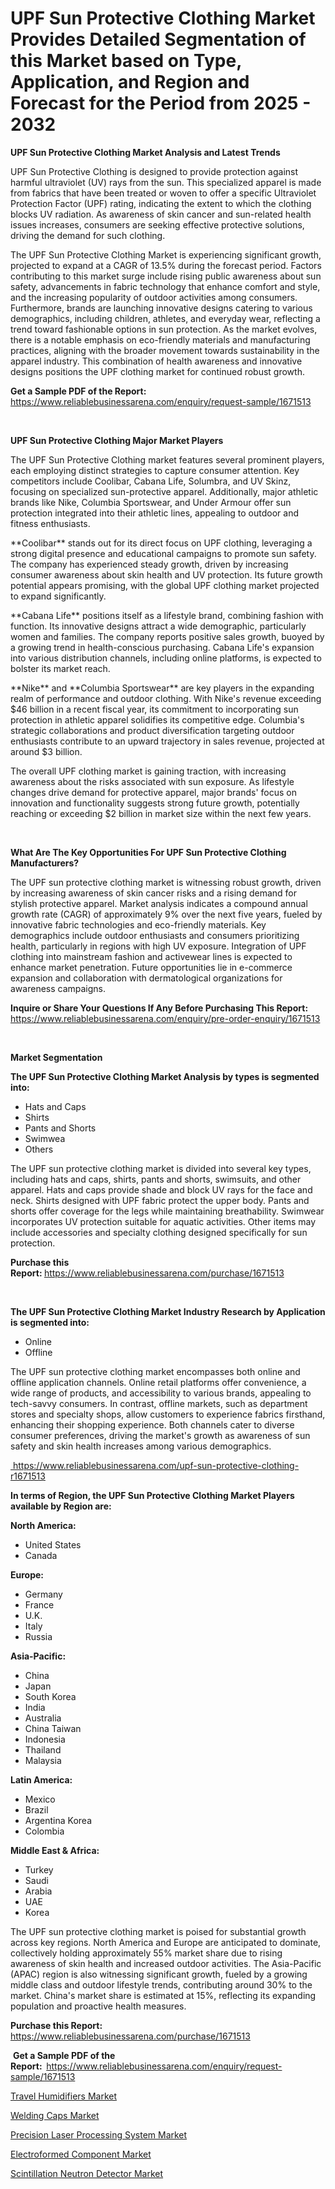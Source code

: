 <p><h1>UPF Sun Protective Clothing Market Provides Detailed Segmentation of this Market based on Type, Application, and Region and Forecast for the Period from 2025 - 2032</h1></p><p><strong>UPF Sun Protective Clothing Market Analysis and Latest Trends</strong></p>
<p><p>UPF Sun Protective Clothing is designed to provide protection against harmful ultraviolet (UV) rays from the sun. This specialized apparel is made from fabrics that have been treated or woven to offer a specific Ultraviolet Protection Factor (UPF) rating, indicating the extent to which the clothing blocks UV radiation. As awareness of skin cancer and sun-related health issues increases, consumers are seeking effective protective solutions, driving the demand for such clothing.</p><p>The UPF Sun Protective Clothing Market is experiencing significant growth, projected to expand at a CAGR of 13.5% during the forecast period. Factors contributing to this market surge include rising public awareness about sun safety, advancements in fabric technology that enhance comfort and style, and the increasing popularity of outdoor activities among consumers. Furthermore, brands are launching innovative designs catering to various demographics, including children, athletes, and everyday wear, reflecting a trend toward fashionable options in sun protection. As the market evolves, there is a notable emphasis on eco-friendly materials and manufacturing practices, aligning with the broader movement towards sustainability in the apparel industry. This combination of health awareness and innovative designs positions the UPF clothing market for continued robust growth.</p></p>
<p><strong>Get a Sample PDF of the Report:&nbsp;</strong> <a href="https://www.reliablebusinessarena.com/enquiry/request-sample/1671513?utm_campaign=2195&utm_medium=2&utm_source=Github&utm_content=ia&utm_term=04042025&utm_id=upf-sun-protective-clothing">https://www.reliablebusinessarena.com/enquiry/request-sample/1671513</a></p>
<p>&nbsp;</p>
<p><strong>UPF Sun Protective Clothing Major Market Players</strong></p>
<p><p>The UPF Sun Protective Clothing market features several prominent players, each employing distinct strategies to capture consumer attention. Key competitors include Coolibar, Cabana Life, Solumbra, and UV Skinz, focusing on specialized sun-protective apparel. Additionally, major athletic brands like Nike, Columbia Sportswear, and Under Armour offer sun protection integrated into their athletic lines, appealing to outdoor and fitness enthusiasts.</p><p>**Coolibar** stands out for its direct focus on UPF clothing, leveraging a strong digital presence and educational campaigns to promote sun safety. The company has experienced steady growth, driven by increasing consumer awareness about skin health and UV protection. Its future growth potential appears promising, with the global UPF clothing market projected to expand significantly.</p><p>**Cabana Life** positions itself as a lifestyle brand, combining fashion with function. Its innovative designs attract a wide demographic, particularly women and families. The company reports positive sales growth, buoyed by a growing trend in health-conscious purchasing. Cabana Life's expansion into various distribution channels, including online platforms, is expected to bolster its market reach.</p><p>**Nike** and **Columbia Sportswear** are key players in the expanding realm of performance and outdoor clothing. With Nike's revenue exceeding $46 billion in a recent fiscal year, its commitment to incorporating sun protection in athletic apparel solidifies its competitive edge. Columbia's strategic collaborations and product diversification targeting outdoor enthusiasts contribute to an upward trajectory in sales revenue, projected at around $3 billion.</p><p>The overall UPF clothing market is gaining traction, with increasing awareness about the risks associated with sun exposure. As lifestyle changes drive demand for protective apparel, major brands' focus on innovation and functionality suggests strong future growth, potentially reaching or exceeding $2 billion in market size within the next few years.</p></p>
<p>&nbsp;</p>
<p><strong>What Are The Key Opportunities For UPF Sun Protective Clothing Manufacturers?</strong></p>
<p><p>The UPF sun protective clothing market is witnessing robust growth, driven by increasing awareness of skin cancer risks and a rising demand for stylish protective apparel. Market analysis indicates a compound annual growth rate (CAGR) of approximately 9% over the next five years, fueled by innovative fabric technologies and eco-friendly materials. Key demographics include outdoor enthusiasts and consumers prioritizing health, particularly in regions with high UV exposure. Integration of UPF clothing into mainstream fashion and activewear lines is expected to enhance market penetration. Future opportunities lie in e-commerce expansion and collaboration with dermatological organizations for awareness campaigns.</p></p>
<p><strong>Inquire or Share Your Questions If Any Before Purchasing This Report:</strong> <a href="https://www.reliablebusinessarena.com/enquiry/pre-order-enquiry/1671513?utm_campaign=2195&utm_medium=2&utm_source=Github&utm_content=ia&utm_term=04042025&utm_id=upf-sun-protective-clothing">https://www.reliablebusinessarena.com/enquiry/pre-order-enquiry/1671513</a></p>
<p>&nbsp;</p>
<p><strong>Market Segmentation</strong></p>
<p><strong>The UPF Sun Protective Clothing Market Analysis by types is segmented into:</strong></p>
<p><ul><li>Hats and Caps</li><li>Shirts</li><li>Pants and Shorts</li><li>Swimwea</li><li>Others</li></ul></p>
<p><p>The UPF sun protective clothing market is divided into several key types, including hats and caps, shirts, pants and shorts, swimsuits, and other apparel. Hats and caps provide shade and block UV rays for the face and neck. Shirts designed with UPF fabric protect the upper body. Pants and shorts offer coverage for the legs while maintaining breathability. Swimwear incorporates UV protection suitable for aquatic activities. Other items may include accessories and specialty clothing designed specifically for sun protection.</p></p>
<p><strong>Purchase this Report:&nbsp;</strong><a href="https://www.reliablebusinessarena.com/purchase/1671513?utm_campaign=2195&utm_medium=2&utm_source=Github&utm_content=ia&utm_term=04042025&utm_id=upf-sun-protective-clothing">https://www.reliablebusinessarena.com/purchase/1671513</a></p>
<p>&nbsp;</p>
<p><strong>The UPF Sun Protective Clothing Market Industry Research by Application is segmented into:</strong></p>
<p><ul><li>Online</li><li>Offline</li></ul></p>
<p><p>The UPF sun protective clothing market encompasses both online and offline application channels. Online retail platforms offer convenience, a wide range of products, and accessibility to various brands, appealing to tech-savvy consumers. In contrast, offline markets, such as department stores and specialty shops, allow customers to experience fabrics firsthand, enhancing their shopping experience. Both channels cater to diverse consumer preferences, driving the market's growth as awareness of sun safety and skin health increases among various demographics.</p></p>
<p><a href="https://www.reliablebusinessarena.com/upf-sun-protective-clothing-r1671513?utm_campaign=2195&utm_medium=2&utm_source=Github&utm_content=ia&utm_term=04042025&utm_id=upf-sun-protective-clothing">&nbsp;https://www.reliablebusinessarena.com/upf-sun-protective-clothing-r1671513</a></p>
<p><strong>In terms of Region, the UPF Sun Protective Clothing Market Players available by Region are:</strong></p>
<p>
    <p> <strong> North America: </strong>
        <ul>
            <li>United States</li>
            <li>Canada</li>
        </ul>
        </p> 
    <p> <strong> Europe: </strong>
        <ul>
            <li>Germany</li>
            <li>France</li>
            <li>U.K.</li>
            <li>Italy</li>
            <li>Russia</li>
        </ul>
        </p> 
    <p> <strong> Asia-Pacific: </strong>
        <ul>
            <li>China</li>
            <li>Japan</li>
            <li>South Korea</li>
            <li>India</li>
            <li>Australia</li>
            <li>China Taiwan</li>
            <li>Indonesia</li>
            <li>Thailand</li>
            <li>Malaysia</li>
        </ul>
        </p> 
    <p> <strong> Latin America: </strong>
        <ul>
            <li>Mexico</li>
            <li>Brazil</li>
            <li>Argentina Korea</li>
            <li>Colombia</li>
        </ul>
        </p> 
    <p> <strong> Middle East & Africa: </strong>
        <ul>
            <li>Turkey</li>
            <li>Saudi</li>
            <li>Arabia</li>
            <li>UAE</li>
            <li>Korea</li>
        </ul>
    </p>
    </p>
<p><p>The UPF sun protective clothing market is poised for substantial growth across key regions. North America and Europe are anticipated to dominate, collectively holding approximately 55% market share due to rising awareness of skin health and increased outdoor activities. The Asia-Pacific (APAC) region is also witnessing significant growth, fueled by a growing middle class and outdoor lifestyle trends, contributing around 30% to the market. China's market share is estimated at 15%, reflecting its expanding population and proactive health measures.</p></p>
<p><strong>Purchase this Report: </strong><a href="https://www.reliablebusinessarena.com/purchase/1671513?utm_campaign=2195&utm_medium=2&utm_source=Github&utm_content=ia&utm_term=04042025&utm_id=upf-sun-protective-clothing">https://www.reliablebusinessarena.com/purchase/1671513</a></p>
<p>&nbsp;<strong>Get a Sample PDF of the Report:&nbsp;&nbsp;</strong><a href="https://www.reliablebusinessarena.com/enquiry/request-sample/1671513?utm_campaign=2195&utm_medium=2&utm_source=Github&utm_content=ia&utm_term=04042025&utm_id=upf-sun-protective-clothing">https://www.reliablebusinessarena.com/enquiry/request-sample/1671513</a></p>
<p><strong></strong></p>
<p><p><a href="https://github.com/bloggglazaie/Market-Research-Report-List-1/blob/main/travel-humidifiers-market.md?utm_campaign=2195&utm_medium=2&utm_source=Github&utm_content=ia&utm_term=04042025&utm_id=upf-sun-protective-clothing">Travel Humidifiers Market</a></p><p><a href="https://github.com/lolahberkik5/Market-Research-Report-List-1/blob/main/welding-caps-market.md?utm_campaign=2195&utm_medium=2&utm_source=Github&utm_content=ia&utm_term=04042025&utm_id=upf-sun-protective-clothing">Welding Caps Market</a></p><p><a href="https://www.linkedin.com/pulse/precision-laser-processing-system-market-size-analysis-2025-2032-6x4of?utm_campaign=2195&utm_medium=2&utm_source=Github&utm_content=ia&utm_term=04042025&utm_id=upf-sun-protective-clothing">Precision Laser Processing System Market</a></p><p><a href="https://www.linkedin.com/pulse/global-electroformed-component-market-forecast-year-2025-2032-u6g9f?utm_campaign=2195&utm_medium=2&utm_source=Github&utm_content=ia&utm_term=04042025&utm_id=upf-sun-protective-clothing">Electroformed Component Market</a></p><p><a href="https://www.linkedin.com/pulse/latest-trends-scintillation-neutron-detector-market-strong-dueuf?utm_campaign=2195&utm_medium=2&utm_source=Github&utm_content=ia&utm_term=04042025&utm_id=upf-sun-protective-clothing">Scintillation Neutron Detector Market</a></p></p>